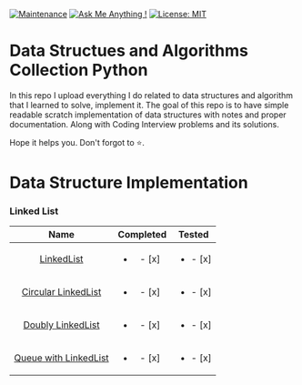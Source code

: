 
[![Maintenance](https://img.shields.io/badge/maintained-yes-green.svg)](https://github.com/sushant097/Data-Structure-Algorithms-Collections-Python)
[![Ask Me Anything !](https://img.shields.io/badge/ask%20me-linkedin-1abc9c.svg)](https://www.linkedin.com/in/susan-gautam/)
[![License: MIT](https://img.shields.io/badge/License-MIT-yellow.svg)](https://opensource.org/licenses/MIT)
# Data Structues and Algorithms Collection Python
In this repo I upload everything I do related to data structures and algorithm that I learned to solve, implement it. The goal of this repo is to have simple readable scratch implementation of data structures with notes and proper documentation. Along with Coding Interview problems and its solutions.

Hope it helps you. Don't forgot to :star:.

# Data Structure Implementation
### Linked List
| Name | Completed | Tested |
| :----: | :----: | :----: |
| [LinkedList](https://github.com/sushant097/Data-Structure-Algorithms-Collections-Python/blob/master/LinkedList/LinkedList.py) | <ul><li>- [x] </li></ul> | <ul><li>- [x] </li></ul> |
| [Circular LinkedList](https://github.com/sushant097/Data-Structure-Algorithms-Collections-Python/blob/master/LinkedList/CircularSinglyLinkedList.py) | <ul><li>- [x] </li></ul> | <ul><li>- [x] </li></ul> |
| [Doubly LinkedList](https://github.com/sushant097/Data-Structure-Algorithms-Collections-Python/blob/master/LinkedList/DoublyLinkedList.py) | <ul><li>- [x] </li></ul> | <ul><li>- [x] </li></ul> |
| [Queue with LinkedList](https://github.com/sushant097/Data-Structure-Algorithms-Collections-Python/blob/master/LinkedList/QueueLinkedList.py) | <ul><li>- [x] </li></ul> | <ul><li>- [x] </li></ul> |